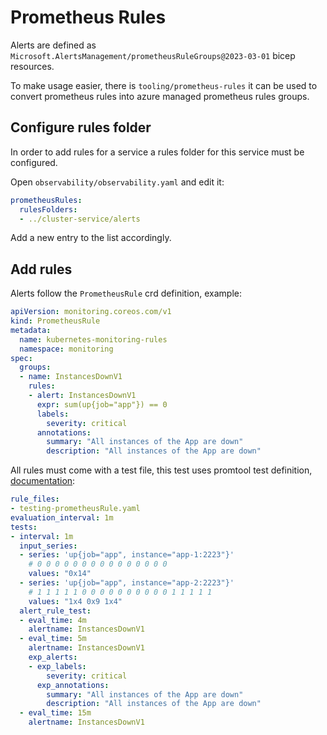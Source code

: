 # Prometheus Rules

Alerts are defined as `Microsoft.AlertsManagement/prometheusRuleGroups@2023-03-01` bicep resources.

To make usage easier, there is `tooling/prometheus-rules` it can be used to convert prometheus rules into azure managed prometheus rules groups.

## Configure rules folder

In order to add rules for a service a rules folder for this service must be configured. 

Open `observability/observability.yaml` and edit it:

```yaml
prometheusRules:
  rulesFolders:
  - ../cluster-service/alerts
```

Add a new entry to the list accordingly.

## Add rules

Alerts follow the `PrometheusRule` crd definition, example:

```yaml
apiVersion: monitoring.coreos.com/v1
kind: PrometheusRule
metadata:
  name: kubernetes-monitoring-rules
  namespace: monitoring
spec:
  groups:
  - name: InstancesDownV1
    rules:
    - alert: InstancesDownV1
      expr: sum(up{job="app"}) == 0
      labels:
        severity: critical
      annotations:
        summary: "All instances of the App are down"
        description: "All instances of the App are down"
```

All rules must come with a test file, this test uses promtool test definition, [documentation](https://prometheus.io/docs/prometheus/latest/configuration/unit_testing_rules/):

```yaml
rule_files:
- testing-prometheusRule.yaml
evaluation_interval: 1m
tests:
- interval: 1m
  input_series:
  - series: 'up{job="app", instance="app-1:2223"}'
    # 0 0 0 0 0 0 0 0 0 0 0 0 0 0 0
    values: "0x14"
  - series: 'up{job="app", instance="app-2:2223"}'
    # 1 1 1 1 1 0 0 0 0 0 0 0 0 0 0 1 1 1 1 1
    values: "1x4 0x9 1x4"
  alert_rule_test:
  - eval_time: 4m
    alertname: InstancesDownV1
  - eval_time: 5m
    alertname: InstancesDownV1
    exp_alerts:
    - exp_labels:
        severity: critical
      exp_annotations:
        summary: "All instances of the App are down"
        description: "All instances of the App are down"
  - eval_time: 15m
    alertname: InstancesDownV1
```
